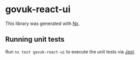 # govuk-react-ui

This library was generated with [Nx](https://nx.dev).

## Running unit tests

Run `nx test govuk-react-ui` to execute the unit tests via [Jest](https://jestjs.io).
